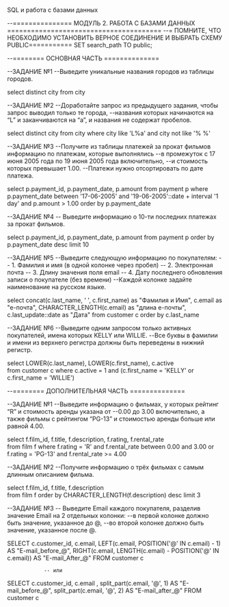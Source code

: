 SQL и работа с базами данных

--=============== МОДУЛЬ 2. РАБОТА С БАЗАМИ ДАННЫХ =======================================
--= ПОМНИТЕ, ЧТО НЕОБХОДИМО УСТАНОВИТЬ ВЕРНОЕ СОЕДИНЕНИЕ И ВЫБРАТЬ СХЕМУ PUBLIC===========
SET search_path TO public;

--======== ОСНОВНАЯ ЧАСТЬ ==============

--ЗАДАНИЕ №1
--Выведите уникальные названия городов из таблицы городов.

select distinct city
from city 

--ЗАДАНИЕ №2
--Доработайте запрос из предыдущего задания, чтобы запрос выводил только те города,
--названия которых начинаются на “L” и заканчиваются на “a”, и названия не содержат пробелов.

select distinct city
from city 
where city like 'L%a' and city not like '% %'


--ЗАДАНИЕ №3
--Получите из таблицы платежей за прокат фильмов информацию по платежам, которые выполнялись 
--в промежуток с 17 июня 2005 года по 19 июня 2005 года включительно, 
--и стоимость которых превышает 1.00.
--Платежи нужно отсортировать по дате платежа.


select p.payment_id, p.payment_date, p.amount 
from payment p 
where p.payment_date between '17-06-2005' and '19-06-2005'::date + interval '1 day' and p.amount > 1.00
order by p.payment_date  


--ЗАДАНИЕ №4
-- Выведите информацию о 10-ти последних платежах за прокат фильмов.

select p.payment_id, p.payment_date, p.amount 
from payment p 
order by p.payment_date  desc
limit 10

--ЗАДАНИЕ №5
--Выведите следующую информацию по покупателям:
--  1. Фамилия и имя (в одной колонке через пробел)
--  2. Электронная почта
--  3. Длину значения поля email
--  4. Дату последнего обновления записи о покупателе (без времени)
--Каждой колонке задайте наименование на русском языке.

select concat(c.last_name, ' ', c.first_name) as "Фамилия и Имя", c.email as "e-почта", 
       CHARACTER_LENGTH(c.email) as "длина e-почты", c.last_update::date as "Дата"
from customer c
order by c.last_name 


--ЗАДАНИЕ №6
--Выведите одним запросом только активных покупателей, имена которых KELLY или WILLIE.
--Все буквы в фамилии и имени из верхнего регистра должны быть переведены в нижний регистр.

select LOWER(c.last_name), LOWER(c.first_name), c.active   
from customer c
where c.active = 1 and (c.first_name = 'KELLY' or c.first_name = 'WILLIE')


--======== ДОПОЛНИТЕЛЬНАЯ ЧАСТЬ ==============

--ЗАДАНИЕ №1
--Выведите информацию о фильмах, у которых рейтинг “R” и стоимость аренды указана от 
--0.00 до 3.00 включительно, а также фильмы c рейтингом “PG-13” и стоимостью аренды больше или равной 4.00.


select f.film_id, f.title, f.description, f.rating, f.rental_rate   
from film f 
where f.rating = 'R' and f.rental_rate between 0.00 and 3.00 or f.rating = 'PG-13' and f.rental_rate >= 4.00


--ЗАДАНИЕ №2
--Получите информацию о трёх фильмах с самым длинным описанием фильма.

select f.film_id, f.title, f.description   
from film f 
order by CHARACTER_LENGTH(f.description) desc
limit 3


--ЗАДАНИЕ №3
-- Выведите Email каждого покупателя, разделив значение Email на 2 отдельных колонки:
--в первой колонке должно быть значение, указанное до @, 
--во второй колонке должно быть значение, указанное после @.

SELECT 
  c.customer_id, c.email, 
  LEFT(c.email, POSITION('@' IN c.email) - 1) AS "E-mail_before_@",
  RIGHT(c.email, LENGTH(c.email) - POSITION('@' IN c.email)) AS "E-mail_After_@"
FROM customer c

				-- или
  SELECT 
    c.customer_id, c.email , 
    split_part(c.email, '@', 1) AS "E-mail_before_@",
    split_part(c.email, '@', 2) AS "E-mail_after_@"
  FROM customer c
